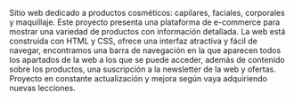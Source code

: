 Sitio web dedicado a productos cosméticos: capilares, faciales, corporales y maquillaje. Este proyecto presenta una plataforma de e-commerce para mostrar una variedad de productos con información detallada. La web está construida con HTML y CSS, ofrece una interfaz atractiva y fácil de navegar, encontramos una barra de navegación en la que aparecen todos los apartados de la web a los que se puede acceder, además de contenido sobre los productos, una suscripción a la newsletter de la web y ofertas. Proyecto en constante actualización y mejora según vaya adquiriendo nuevas lecciones.
